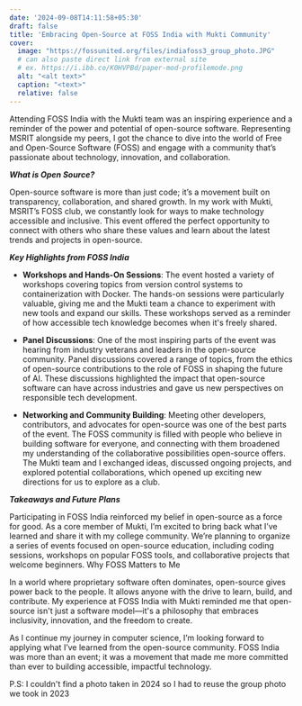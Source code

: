 ```yaml
---
date: '2024-09-08T14:11:58+05:30'
draft: false
title: 'Embracing Open-Source at FOSS India with Mukti Community'
cover:
  image: "https://fossunited.org/files/indiafoss3_group_photo.JPG"
  # can also paste direct link from external site
  # ex. https://i.ibb.co/K0HVPBd/paper-mod-profilemode.png
  alt: "<alt text>"
  caption: "<text>"
  relative: false
---
```


Attending FOSS India with the Mukti team was an inspiring experience and a reminder of the power and potential of open-source software. Representing MSRIT alongside my peers, I got the chance to dive into the world of Free and Open-Source Software (FOSS) and engage with a community that’s passionate about technology, innovation, and collaboration.

**_What is Open Source?_**

Open-source software is more than just code; it’s a movement built on transparency, collaboration, and shared growth. In my work with Mukti, MSRIT’s FOSS club, we constantly look for ways to make technology accessible and inclusive. This event offered the perfect opportunity to connect with others who share these values and learn about the latest trends and projects in open-source.

**_Key Highlights from FOSS India_**

- **Workshops and Hands-On Sessions**:
    The event hosted a variety of workshops covering topics from version control systems to containerization with Docker. The hands-on sessions were particularly valuable, giving me and the Mukti team a chance to experiment with new tools and expand our skills. These workshops served as a reminder of how accessible tech knowledge becomes when it's freely shared.

- **Panel Discussions**:
    One of the most inspiring parts of the event was hearing from industry veterans and leaders in the open-source community. Panel discussions covered a range of topics, from the ethics of open-source contributions to the role of FOSS in shaping the future of AI. These discussions highlighted the impact that open-source software can have across industries and gave us new perspectives on responsible tech development.

- **Networking and Community Building**:
    Meeting other developers, contributors, and advocates for open-source was one of the best parts of the event. The FOSS community is filled with people who believe in building software for everyone, and connecting with them broadened my understanding of the collaborative possibilities open-source offers. The Mukti team and I exchanged ideas, discussed ongoing projects, and explored potential collaborations, which opened up exciting new directions for us to explore as a club.

**_Takeaways and Future Plans_**

Participating in FOSS India reinforced my belief in open-source as a force for good. As a core member of Mukti, I’m excited to bring back what I’ve learned and share it with my college community. We’re planning to organize a series of events focused on open-source education, including coding sessions, workshops on popular FOSS tools, and collaborative projects that welcome beginners.
Why FOSS Matters to Me

In a world where proprietary software often dominates, open-source gives power back to the people. It allows anyone with the drive to learn, build, and contribute. My experience at FOSS India with Mukti reminded me that open-source isn't just a software model—it's a philosophy that embraces inclusivity, innovation, and the freedom to create.

As I continue my journey in computer science, I’m looking forward to applying what I’ve learned from the open-source community. FOSS India was more than an event; it was a movement that made me more committed than ever to building accessible, impactful technology.


P.S: I couldn't find a photo taken in 2024 so I had to reuse the group photo we took in 2023